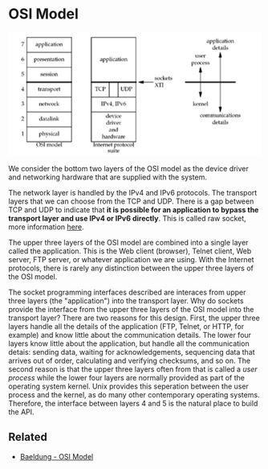 # OSI Model

![Layers in OSI model and Internet protocol suite](images/osi_model.png)

We consider the bottom two layers of the OSI model as the device driver and networking hardware that are supplied with the system.

The network layer is handled by the IPv4 and IPv6 protocols. The transport layers that we can choose from the TCP and UDP. There is a gap between TCP and UDP to indicate that **it is possible for an application to bypass the transport layer and use IPv4 or IPv6 directly**. This is called raw socket, more information [here](https://docs.microsoft.com/en-us/windows/win32/winsock/tcp-ip-raw-sockets-2).

The upper three layers of the OSI model are combined into a single layer called the application. This is the Web client (browser), Telnet client, Web server, FTP server, or whatever application we are using. With the Internet protocols, there is rarely any distinction between the upper three layers of the OSI model.

The socket programming interfaces described are interaces from upper three layers (the "application") into the transport layer. Why do sockets provide the interface from the upper three layers of the OSI model into the transport layer? There are two reasons for this design. First, the upper three layers handle all the details of the application (FTP, Telnet, or HTTP, for example) and know little about the communication details. The lower four layers know little about the application, but handle all the communication detais: sending data, waiting for acknowledgements, sequencing data that arrives out of order, calculating and verifying checksums, and so on. The second reason is that the upper three layers often from that is called a *user process* while  the lower four  layers are normally provided as part of the operating system kernel. Unix provides this seperation between the user process and the kernel, as do many other contemporary operating systems. Therefore, the interface between layers 4 and 5 is the natural place to build the API.

## Related

- [Baeldung - OSI Model](https://www.baeldung.com/cs/osi-model)
